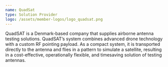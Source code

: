 ```yaml
---
name: QuadSat
type: Solution Provider
logo: /assets/member-logos/logo_quadsat.png
---
```

QuadSAT is a Denmark-based company that supplies airborne antenna testing solutions. QuadSAT’s system combines advanced drone technology with a custom RF pointing payload. As a compact system, it is transported directly to the antenna and flies in a pattern to simulate a satellite, resulting in a cost-effective, operationally flexible, and timesaving solution of testing antennas.